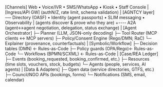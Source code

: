 [Channels] Web • Voice/IVR • SMS/WhatsApp • Kiosk • Staff Console
   |
[Ingress/API GW] (authN/Z, rate limit, schema validation)
   |
[AGNTCY layer]  ── Directory (OASF) • Identity (agent passports) • SLIM messaging • Observability
   |                                 (agents discover & prove who they are)
   +---- A2A (agent↔agent negotiation, delegation, status exchange)
   |
[Agent Orchestrator]
  ├─ Planner (LLM, JSON-only decoding)
  ├─ Tool Router (MCP clients ↔ MCP servers)
  ├─ Policy/Consent Engine (Rego/DMN; RaC)
  └─ Explainer (provenance, counterfactuals)
   |
[Symbolic/Workflow]
  ├─ Decision tables (DMN)   ← Rules-as-Code
  ├─ Policy guards (OPA/Rego)← Rules-as-Code
  └─ Workflows (BPMN/SCXML)  ← Rules-as-Code
   |
[Case/REA Ledger]
  ├─ Events (booking_requested, booking_confirmed, etc.)
  ├─ Resources (time slots, vouchers, stock, budgets)
  └─ Agents (people, services, AI agents)
   |
[Data & Adapters]
  ├─ Open data (service directories, GTFS, etc.)
  ├─ Council/NGO APIs (bookings, forms)
  └─ Notifications (SMS, email, calendar)
